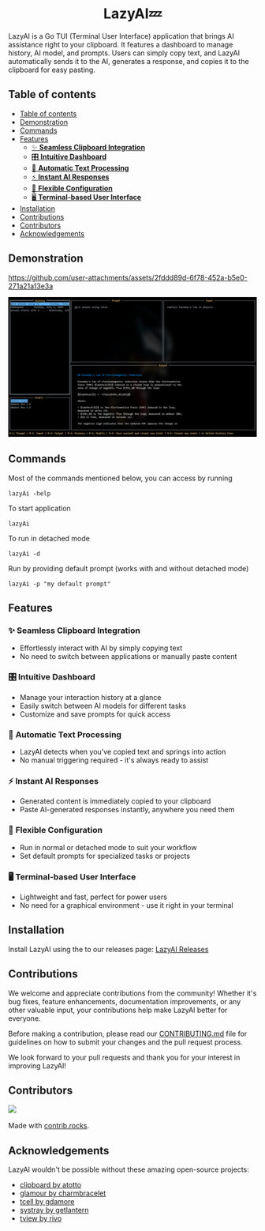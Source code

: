 <center><h1>LazyAI💤</h1></center>

LazyAI is a Go TUI (Terminal User Interface) application that brings AI assistance right to your clipboard. It features a dashboard to manage history, AI model, and prompts. Users can simply copy text, and LazyAI automatically sends it to the AI, generates a response, and copies it to the clipboard for easy pasting.

## Table of contents

- [Table of contents](#table-of-contents)
- [Demonstration](#demonstration)
- [Commands](#commands)
- [Features](#features)
  - [✨ **Seamless Clipboard Integration**](#-seamless-clipboard-integration)
  - [🎛️ **Intuitive Dashboard**](#️-intuitive-dashboard)
  - [🚀 **Automatic Text Processing**](#-automatic-text-processing)
  - [⚡ **Instant AI Responses**](#-instant-ai-responses)
  - [🔧 **Flexible Configuration**](#-flexible-configuration)
  - [🖥️ **Terminal-based User Interface**](#️-terminal-based-user-interface)
- [Installation](#installation)
- [Contributions](#contributions)
- [Contributors](#contributors)
- [Acknowledgements](#acknowledgements)

## Demonstration
<!-- video here -->

<https://github.com/user-attachments/assets/2fddd89d-6f78-452a-b5e0-271a21a13e3a>

![Screenshot](./public/Screenshot_16-07-2024_174457.png)

## Commands

Most of the commands mentioned below, you can access by running

```
lazyAi -help
```

To start application

```
lazyAi
```

To run in detached mode

```
lazyAi -d
```

Run by providing default prompt (works with and without detached mode)

```
lazyAi -p "my default prompt"
```

## Features

### ✨ **Seamless Clipboard Integration**

- Effortlessly interact with AI by simply copying text
- No need to switch between applications or manually paste content

### 🎛️ **Intuitive Dashboard**

- Manage your interaction history at a glance
- Easily switch between AI models for different tasks
- Customize and save prompts for quick access

### 🚀 **Automatic Text Processing**

- LazyAI detects when you've copied text and springs into action
- No manual triggering required - it's always ready to assist

### ⚡ **Instant AI Responses**

- Generated content is immediately copied to your clipboard
- Paste AI-generated responses instantly, anywhere you need them

### 🔧 **Flexible Configuration**

- Run in normal or detached mode to suit your workflow
- Set default prompts for specialized tasks or projects

### 🖥️ **Terminal-based User Interface**

- Lightweight and fast, perfect for power users
- No need for a graphical environment - use it right in your terminal

## Installation

Install LazyAI using the to our releases page: [LazyAI Releases](link)

## Contributions

We welcome and appreciate contributions from the community! Whether it's bug fixes, feature enhancements, documentation improvements, or any other valuable input, your contributions help make LazyAI better for everyone.

Before making a contribution, please read our [CONTRIBUTING.md](CONTRIBUTING.md) file for guidelines on how to submit your changes and the pull request process.

We look forward to your pull requests and thank you for your interest in improving LazyAI!

## Contributors

<a href="https://github.com/Codesmith28/lazyAi/graphs/contributors">
  <img src="https://contrib.rocks/image?repo=Codesmith28/lazyAi" />
</a>


Made with [contrib.rocks](https://contrib.rocks).
## Acknowledgements

LazyAI wouldn't be possible without these amazing open-source projects:

- [clipboard by atotto](https://github.com/atotto/clipboard)
- [glamour by charmbracelet](https://github.com/charmbracelet/glamour)
- [tcell by gdamore](https://github.com/gdamore/tcell)
- [systray by getlantern](https://github.com/getlantern/systray)
- [tview by rivo](https://github.com/rivo/tview)
